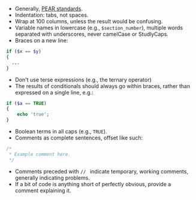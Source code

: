 * Generally, [PEAR standards](http://pear.php.net/manual/en/standards.php).
* Indentation: tabs, not spaces.
* Wrap at 100 columns, unless the result would be confusing.
* Variable names in lowercase (e.g., `$section_number`), multiple words separated with underscores, never camelCase or StudlyCaps.
* Braces on a new line:
```php
if ($x == $y)
{
  ...
}
```
* Don't use terse expressions (e.g., the ternary operator)
* The results of conditionals should always go within braces, rather than expressed on a single line, e.g.:
```php
if ($a == TRUE)
{
	echo 'true';
}
```
* Boolean terms in all caps (e.g., `TRUE`).
* Comments as complete sentences, offset like such:
```php
/*
 * Example comment here.
 */
```
* Comments preceded with `// ` indicate temporary, working comments, generally indicating problems.
* If a bit of code is anything short of perfectly obvious, provide a comment explaining it.
